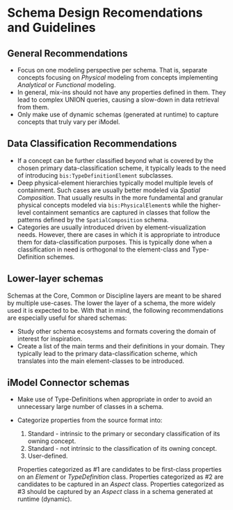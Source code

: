 # Schema Design Recomendations and Guidelines

## General Recommendations

- Focus on one modeling perspective per schema. That is, separate concepts focusing on *Physical* modeling from concepts implementing *Analytical* or *Functional* modeling.
- In general, mix-ins should not have any properties defined in them. They lead to complex UNION queries, causing a slow-down in data retrieval from them.
- Only make use of dynamic schemas (generated at runtime) to capture concepts that truly vary per iModel.

## Data Classification Recommendations

- If a concept can be further classified beyond what is covered by the chosen primary data-classification scheme, it typically leads to the need of introducing `bis:TypeDefinitionElement` subclasses.
- Deep physical-element hierarchies typically model multiple levels of containment. Such cases are usually better modeled via *Spatial Composition*. That usually results in the more fundamental and granular physical concepts modeled via `bis:PhysicalElement`s while the higher-level containment semantics are captured in classes that follow the patterns defined by the `SpatialComposition` schema.
- Categories are usually introduced driven by element-visualization needs. However, there are cases in which it is appropriate to introduce them for data-classification purposes. This is typically done when a classification in need is orthogonal to the element-class and Type-Definition schemes.

## Lower-layer schemas

Schemas at the Core, Common or Discipline layers are meant to be shared by multiple use-cases. The lower the layer of a schema, the more widely used it is expected to be. With that in mind, the following recommendations are especially useful for shared schemas:

- Study other schema ecosystems and formats covering the domain of interest for inspiration.
- Create a list of the main terms and their definitions in your domain. They typically lead to the primary data-classification scheme, which translates into the main element-classes to be introduced.

## iModel Connector schemas

- Make use of Type-Definitions when appropriate in order to avoid an unnecessary large number of classes in a schema.
- Categorize properties from the source format into:
  1) Standard - intrinsic to the primary or secondary classification of its owning concept.
  2) Standard - not intrinsic to the classification of its owning concept.
  3) User-defined.

  Properties categorized as #1 are candidates to be first-class properties on an *Element* or *TypeDefinition* class.
  Properties categorized as #2 are candidates to be captured in an *Aspect* class.
  Properties categorized as #3 should be captured by an *Aspect* class in a schema generated at runtime (dynamic).